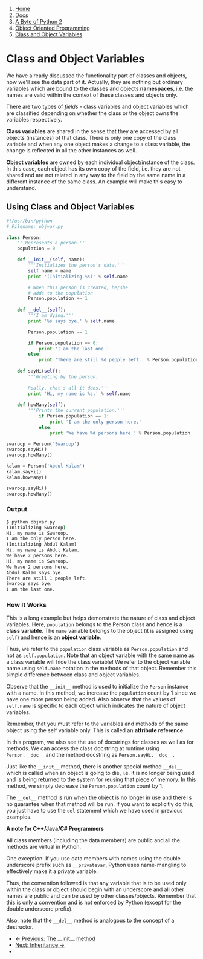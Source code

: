 <!-- -
Title: A Byte of Python 2: Class and Object Variables
Author: Swaroop C H
Editor: Marios Zindilis
First Published: 2003
Last Updated: 2014-09-28
- -->

<ol class='breadcrumb' itemprop='breadcrumb'>
	<li><a href="/">Home</a></li>
	<li><a href="/docs/">Docs</a></li>
	<li><a href="/docs/a-byte-of-python-2/">A Byte of Python 2</a></li>
	<li><a href="/docs/a-byte-of-python-2/object-oriented/">Object Oriented Programming</a></li>
	<li><a href="/docs/a-byte-of-python-2/object-oriented/class-and-object-variables.html">Class and Object Variables</a></li>
</ol>

Class and Object Variables
==========================

We have already discussed the functionality part of classes and objects, now 
we'll see the data part of it. Actually, they are nothing but ordinary 
variables which are bound to the classes and objects **namespaces**, i.e. the 
names are valid within the context of these classes and objects only.

There are two types of *fields* - class variables and object variables which 
are classified depending on whether the class or the object owns the variables 
respectively.

**Class variables** are shared in the sense that they are accessed by all 
objects (instances) of that class. There is only one copy of the class 
variable and when any one object makes a change to a class variable, the 
change is reflected in all the other instances as well.

**Object variables** are owned by each individual object/instance of the 
class. In this case, each object has its own copy of the field, i.e. they are 
not shared and are not related in any way to the field by the same name in a 
different instance of the same class. An example will make this easy to 
understand.

Using Class and Object Variables
--------------------------------

```python
#!/usr/bin/python
# Filename: objvar.py

class Person:
    '''Represents a person.'''
    population = 0

    def __init__(self, name):
        '''Initializes the person's data.'''
        self.name = name
        print '(Initializing %s)' % self.name

        # When this person is created, he/she
        # adds to the population
        Person.population += 1
	
    def __del__(self):
        '''I am dying.'''
        print '%s says bye.' % self.name

        Person.population -= 1

        if Person.population == 0:
            print 'I am the last one.'
        else:
            print 'There are still %d people left.' % Person.population
	
    def sayHi(self):
        '''Greeting by the person.
		
        Really, that's all it does.'''
        print 'Hi, my name is %s.' % self.name
	
    def howMany(self):
        '''Prints the current population.'''
            if Person.population == 1:
                print 'I am the only person here.'
            else:
                print 'We have %d persons here.' % Person.population

swaroop = Person('Swaroop')
swaroop.sayHi()
swaroop.howMany()

kalam = Person('Abdul Kalam')
kalam.sayHi()
kalam.howMany()

swaroop.sayHi()
swaroop.howMany()
```

### Output ####

```bash
$ python objvar.py
(Initializing Swaroop)
Hi, my name is Swaroop.
I am the only person here.
(Initializing Abdul Kalam)
Hi, my name is Abdul Kalam.
We have 2 persons here.
Hi, my name is Swaroop.
We have 2 persons here.
Abdul Kalam says bye.
There are still 1 people left.
Swaroop says bye.
I am the last one.
```

### How It Works ###

This is a long example but helps demonstrate the nature of class and object 
variables. Here, `population` belongs to the Person class and hence is a 
**class variable**. The `name` variable belongs to the object (it is assigned 
using `self`) and hence is an **object variable**.

Thus, we refer to the `population` class variable as `Person.population` and 
not as `self.population`. Note that an object variable with the same name as a 
class variable will hide the class variable! We refer to the object variable 
name using `self.name` notation in the methods of that object. Remember this 
simple difference between class and object variables.

Observe that the `__init__` method is used to initialize the `Person` instance 
with a name. In this method, we increase the `population` count by 1 since we 
have one more person being added. Also observe that the values of `self.name` 
is specific to each object which indicates the nature of object variables.

Remember, that you must refer to the variables and methods of the same object 
using the self variable only. This is called an **attribute reference**.

In this program, we also see the use of docstrings for classes as well as for 
methods. We can access the class docstring at runtime using `Person.__doc__` 
and the method docstring as `Person.sayHi.__doc__`.

Just like the `__init__` method, there is another special method `__del__` 
which is called when an object is going to die, i.e. it is no longer being 
used and is being returned to the system for reusing that piece of memory. In 
this method, we simply decrease the `Person.population` count by 1.

The `__del__` method is run when the object is no longer in use and there is 
no guarantee when that method will be run. If you want to explicitly do this, 
you just have to use the `del` statement which we have used in previous 
examples.

<aside class="alert alert-info">
<p><b>A note for C++/Java/C# Programmers</b></p>
<p>All class members (including the data members) are public and all the 
methods are virtual in Python.</p>
<p>One exception: If you use data members with names using the double 
underscore prefix such as <code>__privatevar</code>, Python uses name-mangling 
to effectively make it a private variable.</p>
<p>Thus, the convention followed is that any variable that is to be used only 
within the class or object should begin with an underscore and all other names 
are public and can be used by other classes/objects. Remember that this is 
only a convention and is not enforced by Python (except for the double 
underscore prefix).</p>
<p>Also, note that the <code>__del__</code> method is analogous to the concept 
of a destructor.</p></aside>

<ul class='pager'>
    <li class='previous'>
        <a href='/docs/a-byte-of-python-2/object-oriented/init-method.html'>&larr; Previous: The __init__ method</a>
    </li>
    <li class='next'>
        <a href='/docs/a-byte-of-python-2/object-oriented/inheritance.html'>Next: Inheritance &rarr;</a>
    <li>
</ul>

